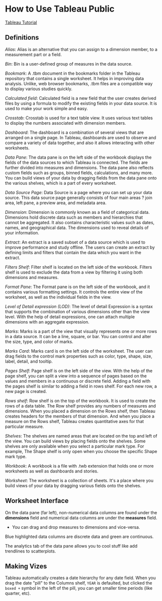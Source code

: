 # How to Use Tableau Public

[Tableau Tutorial](https://www.javatpoint.com/tableau)

## Definitions

*Alias*: Alias is an alternative that you can assign to a dimension member, to a measurement part or a field.

*Bin*: Bin is a user-defined group of measures in the data source.

*Bookmark*: A .tbm document in the bookmarks folder in the Tableau repository that contains a single worksheet. It helps in improving data analysis. Unlike, web browser bookmarks, .tbm files are a compatible way to display various studies quickly.

*Calculated field*: Calculated field is a new field that the user creates derived files by using a formula to modify the existing fields in your data source. It is used to make your work simple and easy.

*Crosstab*: Crosstab is used for a text table view. It uses various text tables to display the numbers associated with dimension members.

*Dashboard*: The dashboard is a combination of several views that are arranged on a single page. In Tableau, dashboards are used to observe and compare a variety of data together, and also it allows interacting with other worksheets.

*Data Pane*: The data pane is on the left side of the workbook displays the fields of the data sources to which Tableau is connected. The fields are further divided into measures and dimensions. The data pane also reflects custom fields such as groups, binned fields, calculations, and many more. You can build views of your data by dragging fields from the data pane onto the various shelves, which is a part of every worksheet.

*Data Source Page*: Data Source is a page where you can set up your data source. This data source page generally consists of four main areas ? join area, left pane, a preview area, and metadata area.

*Dimension*: Dimension is commonly known as a field of categorical data. Dimensions hold discrete data such as members and hierarchies that cannot be aggregated. It also contains characteristic values such as dates, names, and geographical data. The dimensions used to reveal details of your information.

*Extract*: An extract is a saved subset of a data source which is used to improve performance and study offline. The users can create an extract by defining limits and filters that contain the data which you want in the extract.

*Filters Shelf*: Filter shelf is located on the left side of the workbook. Filters shelf is used to exclude the data from a view by filtering it using both dimensions and measures.

*Format Pane*: The Format pane is on the left side of the workbook, and it contains various formatting settings. It controls the entire view of the worksheet, as well as the individual fields in the view.

*Level of Detail expression (LOD)*: The level of detail Expression is a syntax that supports the combination of various dimensions other than the view level. With the help of detail expressions, one can attach multiple dimensions with an aggregate expression.

*Marks*: Marks is a part of the view that visually represents one or more rows in a data source. It can be a line, square, or bar. You can control and alter the size, type, and color of marks.

*Marks Card*: Marks card is on the left side of the worksheet. The user can drag fields to the control mark properties such as color, type, shape, size, label, detail, and tooltip.

*Pages Shelf*: Page shelf is on the left side of the view. With the help of the page shelf, you can split a view into a sequence of pages based on the values and members in a continuous or discrete field. Adding a field with the pages shelf is similar to adding a field in rows shelf. For each new row, a new page is created.

*Rows shelf*: Row shelf is on the top of the workbook. It is used to create the rows of a data table. The Row shelf provides any numbers of measures and dimensions. When you placed a dimension on the Rows shelf, then Tableau creates headers for the members of that dimension. And when you place a measure on the Rows shelf, Tableau creates quantitative axes for that particular measure.

*Shelves*: The shelves are named areas that are located on the top and left of the view. You can build views by placing fields onto the shelves. Some shelves are only available when you select a particular mark type. For example, The Shape shelf is only open when you choose the specific Shape mark type.

*Workbook*: A workbook is a file with .twb extension that holds one or more worksheets as well as dashboards and stories.

*Worksheet*: The worksheet is a collection of sheets. It's a place where you build views of your data by dragging various fields onto the shelves.

## Worksheet Interface

On the data pane (far left), non-numerical data columns are found under the **dimensions** field and numerical data columns are under the **measures** field.

- You can drag and drop measures to dimensions and vice-versa.

Blue highlighted data columns are discrete data and green are continuous.

The analytics tab of the data pane allows you to cool stuff like add trendlines to scatterplots.

## Making Vizes

Tableau automatically creates a date hierarchy for any date field. When you drag the date "pill" to the Columns shelf, `YEAR` is defaulted, but clicked the `boxed +` symbol in the left of the pill, you can get smaller time periods (like quarter, etc).
